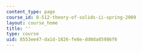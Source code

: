 ```yaml
---
content_type: page
course_id: 8-512-theory-of-solids-ii-spring-2009
layout: course_home
title: ''
type: course
uid: 8553ee47-da1d-1826-fe8e-dd0da85986f6
---
```

